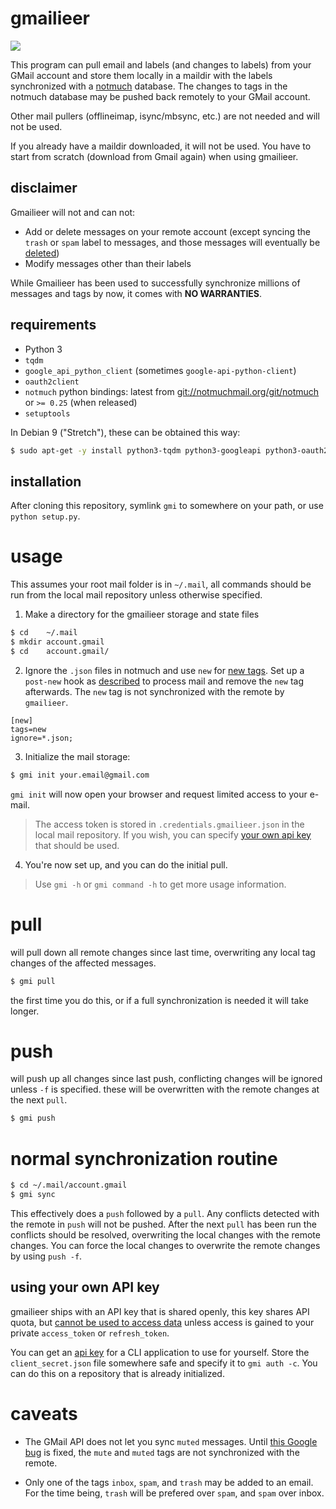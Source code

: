 # gmailieer

<img src="doc/demo.png">

This program can pull email and labels (and changes to labels) from your GMail
account and store them locally in a maildir with the labels synchronized with a
[notmuch](https://notmuchmail.org/) database. The changes to tags in the
notmuch database may be pushed back remotely to your GMail account.

Other mail pullers (offlineimap, isync/mbsync, etc.) are not needed and will not be used.

If you already have a maildir downloaded, it will not be used.  You have to start from scratch (download from Gmail again) when using gmailieer.

## disclaimer

Gmailieer will not and can not:

* Add or delete messages on your remote account (except syncing the `trash` or `spam` label to messages, and those messages will eventually be [deleted](https://support.google.com/mail/answer/7401?co=GENIE.Platform%3DDesktop&hl=en))
* Modify messages other than their labels

While Gmailieer has been used to successfully synchronize millions of messages and tags by now, it comes with **NO WARRANTIES**.

## requirements

* Python 3
* `tqdm`
* `google_api_python_client` (sometimes `google-api-python-client`)
* `oauth2client`
* `notmuch` python bindings: latest from [git://notmuchmail.org/git/notmuch](https://git.notmuchmail.org/git/notmuch) or `>= 0.25` (when released)
* `setuptools`

In Debian 9 ("Stretch"), these can be obtained this way:
```sh
$ sudo apt-get -y install python3-tqdm python3-googleapi python3-oauth2client python3-notmuch python3-setuptools
```

## installation

After cloning this repository, symlink `gmi` to somewhere on your path, or use `python setup.py`.

# usage

This assumes your root mail folder is in `~/.mail`, all commands
should be run from the local mail repository unless otherwise specified.


1. Make a directory for the gmailieer storage and state files

```sh
$ cd    ~/.mail
$ mkdir account.gmail
$ cd    account.gmail/
```

2. Ignore the `.json` files in notmuch and use `new` for [new tags](https://notmuchmail.org/initial_tagging/). Set up a `post-new` hook as [described](https://notmuchmail.org/initial_tagging/) to process mail and remove the `new` tag afterwards. The `new` tag is not synchronized with the remote by `gmailieer`.

```
[new]
tags=new
ignore=*.json;
```

3. Initialize the mail storage:

```sh
$ gmi init your.email@gmail.com
```

`gmi init` will now open your browser and request limited access to your e-mail.

> The access token is stored in `.credentials.gmailieer.json` in the local mail repository. If you wish, you can specify [your own api key](#using-your-own-api-key) that should be used.

4. You're now set up, and you can do the initial pull.

> Use `gmi -h` or `gmi command -h` to get more usage information.

# pull

will pull down all remote changes since last time, overwriting any local tag
changes of the affected messages.

```sh
$ gmi pull
```

the first time you do this, or if a full synchronization is needed it will take longer.

# push

will push up all changes since last push, conflicting changes will be ignored
unless `-f` is specified. these will be overwritten with the remote changes at
the next `pull`.

```sh
$ gmi push
```

# normal synchronization routine

```sh
$ cd ~/.mail/account.gmail
$ gmi sync
```

This effectively does a `push` followed by a `pull`. Any conflicts detected
with the remote in `push` will not be pushed. After the next `pull` has been
run the conflicts should be resolved, overwriting the local changes with the
remote changes. You can force the local changes to overwrite the remote changes
by using `push -f`.

## using your own API key

gmailieer ships with an API key that is shared openly, this key shares API quota, but [cannot be used to access data](https://github.com/gauteh/gmailieer/pull/9) unless access is gained to your private `access_token` or `refresh_token`.

You can get an [api key](https://console.developers.google.com/flows/enableapi?apiid=gmail) for a CLI application to use for yourself. Store the `client_secret.json` file somewhere safe and specify it to `gmi auth -c`. You can do this on a repository that is already initialized.


# caveats

* The GMail API does not let you sync `muted` messages. Until [this Google
bug](https://issuetracker.google.com/issues/36759067) is fixed, the `mute` and `muted` tags are not synchronized with the remote.

* Only one of the tags `inbox`, `spam`, and `trash` may be added to an email. For
the time being, `trash` will be prefered over `spam`, and `spam` over inbox.
